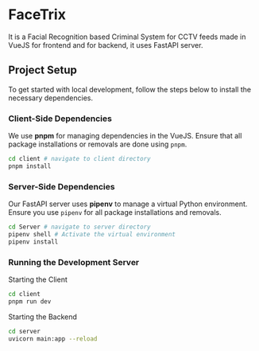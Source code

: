 # FaceTrix

It is a Facial Recognition based Criminal System for CCTV feeds made in VueJS for frontend and for backend, it uses FastAPI server.

## Project Setup

To get started with local development, follow the steps below to install the necessary dependencies.

### Client-Side Dependencies

We use **pnpm** for managing dependencies in the VueJS. Ensure that all package installations or removals are done using `pnpm`.

```bash
cd client # navigate to client directory
pnpm install
```

### Server-Side Dependencies

Our FastAPI server uses **pipenv** to manage a virtual Python environment. Ensure you use `pipenv` for all package installations and removals.

```bash
cd Server # navigate to server directory
pipenv shell # Activate the virtual environment
pipenv install
```

### Running the Development Server

Starting the Client

```bash
cd client
pnpm run dev
```

Starting the Backend

```bash
cd server
uvicorn main:app --reload
```
